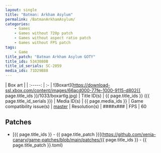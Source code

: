 ```yaml
---
layout: single
title: "Batman: Arkham Asylum"
permalink: /BatmanArkhamAsylum/
categories:
    - Games
    - Games without 720p patch
    - Games without aspect ratio patch
    - Games without FPS patch
tags:
    - Game
title_patch: "Batman Arkham Asylum GOTY"
title_ids: 5343080B
title_id_serials: SC-2059
media_ids: 71D29B88
---
```


| Box art                     |
| :-----:                     | :-
| ![Boxart](https://download-ssl.xbox.com/content/images/66acd000-77fe-1000-9115-d802{{ page.title_ids }}/1033/boxartlg.jpg)
| Title ID(s)                 | {{ page.title_ids }} ({{ page.title_id_serials }})
| Media ID(s)                 | {{ page.media_ids }}
| Game compatibility issue(s) | [master](https://github.com/xenia-project/game-compatibility/issues/165)
| Resolution(s)               | ####x###
| FPS                         | 60

## Patches
* [{{ page.title_ids }} - {{ page.title_patch }}](https://github.com/xenia-canary/game-patches/blob/main/patches/{{ page.title_ids }} - {{ page.title_patch }}.toml)

